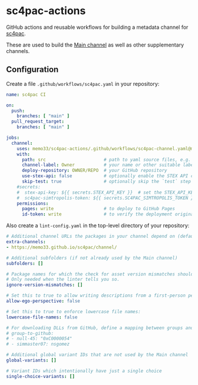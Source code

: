 # sc4pac-actions

GitHub actions and reusable workflows for building a metadata channel for [sc4pac](https://github.com/memo33/sc4pac-tools).

These are used to build the [Main channel](https://github.com/memo33/sc4pac) as well as other supplementary channels.

## Configuration

Create a file `.github/workflows/sc4pac.yaml` in your repository:
```yaml
name: sc4pac CI

on:
  push:
    branches: [ "main" ]
  pull_request_target:
    branches: [ "main" ]

jobs:
  channel:
    uses: memo33/sc4pac-actions/.github/workflows/sc4pac-channel.yaml@main
    with:
      path: src                      # path to yaml source files, e.g. src/yaml
      channel-label: Owner           # your name or other suitable label
      deploy-repository: OWNER/REPO  # your GitHub repository
      use-stex-api: false            # optionally enable the STEX API calls if you have a private key
      skip-test: true                # optionally skip the `test` step
    #secrets:
    #  stex-api-key: ${{ secrets.STEX_API_KEY }}  # set the STEX_API_KEY under: Settings > Secrets and variables > Actions > Repository secrets
    #  sc4pac-simtropolis-token: ${{ secrets.SC4PAC_SIMTROPOLIS_TOKEN }}  # set the SC4PAC_SIMTROPOLIS_TOKEN for downloading files during `test`
    permissions:
      pages: write                   # to deploy to GitHub Pages
      id-token: write                # to verify the deployment originates from an appropriate source
```

Also create a `lint-config.yaml` in the top-level directory of your repository:
```yaml
# Additional channel URLs the packages in your channel depend on (default: [])
extra-channels:
- https://memo33.github.io/sc4pac/channel/

# Additional subfolders (if not already used by the Main channel)
subfolders: []

# Package names for which the check for asset version mismatches should be skipped.
# Only needed when the linter tells you so.
ignore-version-mismatches: []

# Set this to true to allow writing descriptions from a first-person perspective.
allow-ego-perspective: false

# Set this to true to enforce lowercase file names:
lowercase-file-names: false

# For downloading DLLs from GitHub, define a mapping between groups and GH accounts.
# group-to-github:
# - null-45: "0xC0000054"
# - simmaster07: nsgomez

# Additional global variant IDs that are not used by the Main channel
global-variants: []

# Variant IDs which intentionally have just a single choice
single-choice-variants: []
```
